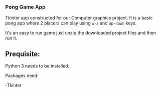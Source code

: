 ### Pong Game App

Tkinter app constructed for our Computer graphics project. It is a basic pong app where 2 placers can play using `w-a` and `up-down` keys.

It's an easy to run game just unzip the downloaded project files and then run it.

## Prequisite:
Python 3 needs to be installed.

Packages need:

-Tkinter


